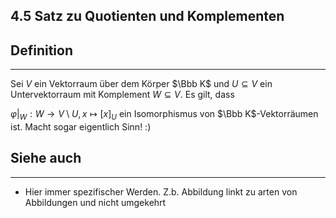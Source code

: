 ## 4.5 Satz zu Quotienten und Komplementen

## Definition

***

Sei  $V$ ein Vektorraum über dem Körper $\Bbb K$ und $U \subseteq V$ ein Untervektorraum mit Komplement $W \subseteq V$. Es gilt, dass

$\varphi\vert_W: W \rightarrow V\setminus U, x\mapsto[x]_U$ ein Isomorphismus von $\Bbb K$-Vektorräumen ist. Macht sogar eigentlich Sinn! :) 

## Siehe auch

***

* Hier immer spezifischer Werden. Z.b. Abbildung linkt zu arten von Abbildungen und nicht umgekehrt

<!--ID: 1709384076001-->

